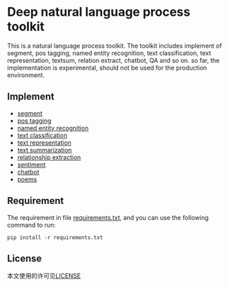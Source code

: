 # Deep natural language process toolkit 

This is a natural language process toolkit. The toolkit includes implement of segment, pos tagging, named entity recognition, text classification,
text representation, textsum, relation extract, chatbot, QA and so on. so far, the implementation is experimental, 
should not be used for the production environment.
 
## Implement

- [segment](nlp/segment/README.md)
- [pos tagging](nlp/pos/README.md)
- [named entity recognition](nlp/ner/README.md)
- [text classification](nlp/text_classification/README.md)
- [text representation](nlp/text_representation/README.md)
- [text summarization](nlp/textsum/README.md)
- [relationship extraction](nlp/relation_extract/README.md)
- [sentiment](nlp/sentiment/README.md)
- [chatbot](nlp/chatbot/README.md)
- [poems](nlp/poems/README.md)

## Requirement

The requirement in file [requirements.txt](requirements.txt), and you can use the following command to run:
 
```
pip install -r requirements.txt
```

## License

本文使用的许可见[LICENSE](LICENSE)

